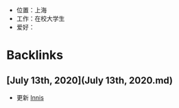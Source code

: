 - 位置：上海
- 工作：在校大学生
- 爱好：

# Backlinks
## [July 13th, 2020](July 13th, 2020.md)
- 更新 [Innis](Innis.md)

